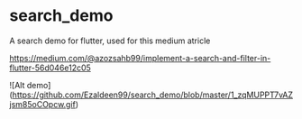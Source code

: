 # search_demo

A search demo for flutter, used for this medium atricle 

https://medium.com/@azozsahb99/implement-a-search-and-filter-in-flutter-56d046e12c05 


![Alt demo] (https://github.com/Ezaldeen99/search_demo/blob/master/1_zqMUPPT7vAZjsm85oCOpcw.gif)

